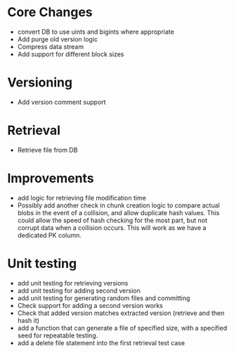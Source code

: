 # Core Changes
* convert DB to use uints and bigints where appropriate
* Add purge old version logic
* Compress data stream
* Add support for different block sizes

# Versioning
* Add version comment support

# Retrieval
* Retrieve file from DB

# Improvements
* add logic for retrieving file modification time
* Possibly add another check in chunk creation logic to compare actual blobs in the event of a collision, and allow duplicate hash values. This could allow the speed of hash checking for the most part, but not corrupt data when a collision occurs. This will work as we have a dedicated PK column.

# Unit testing
* add unit testing for retrieving versions
* add unit testing for adding second version
* add unit testing for generating random files and committing
* Check support for adding a second version works
* Check that added version matches extracted version (retrieve and then hash it)
* add a function that can generate a file of specified size, with a specified seed for repeatable testing.
* add a delete file statement into the first retrieval test case